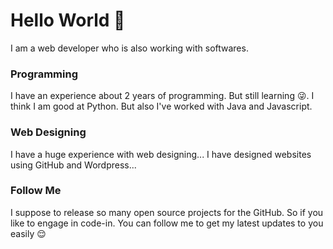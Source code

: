 # Hello World 👋

I am a web developer who is also working with softwares. 

### Programming

I have an experience about 2 years of programming. But still learning 😜. I think I am good at Python. But also I've worked with Java and Javascript.

### Web Designing

I have a huge experience with web designing...
I have designed websites using GitHub and Wordpress...

### Follow Me

I suppose to release so many open source projects for the GitHub. So if you like to engage in code-in. You can follow me to get my latest updates to you easily 😌
